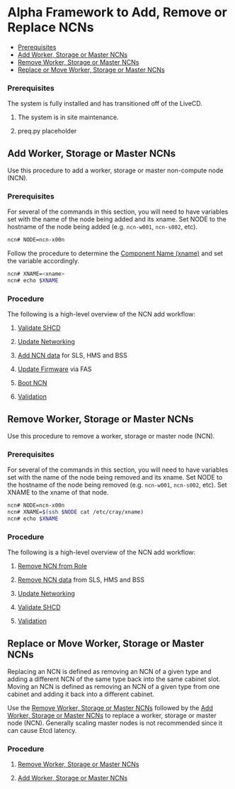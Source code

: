 # Alpha Framework to Add, Remove or Replace NCNs

- [Prerequisites](#prerequisites)
- [Add Worker, Storage or Master NCNs](#add-worker-storage-master)
- [Remove Worker, Storage or Master NCNs](#remove-worker-storage-master)
- [Replace or Move Worker, Storage or Master NCNs](#replace-worker-storage-master)

<a name="prerequisites"></a>
### Prerequisites

The system is fully installed and has transitioned off of the LiveCD.

1. The system is in site maintenance.

1. preq.py placeholder

<a name="add-worker-storage-master"></a>
## Add Worker, Storage or Master NCNs

Use this procedure to add a worker, storage or master non-compute node (NCN).

<a name="add-prerequisites"></a>
### Prerequisites

For several of the commands in this section, you will need to have variables set with the name of the node being added and its xname.
Set NODE to the hostname of the node being added (e.g. `ncn-w001`, `ncn-s002`, etc).

```bash
ncn# NODE=ncn-x00n
```

Follow the procedure to determine the [Component Name (xname)](../Component_Names_xnames.md) and set the variable accordingly.

```bash
ncn# XNAME=<xname>
ncn# echo $XNAME
```

### Procedure

The following is a high-level overview of the NCN add workflow:

1. [Validate SHCD](Add_Remove_Replace_NCNs/Validate_SHCD.md#validate-shcd-before-adding-ncn)

2. [Update Networking](Add_Remove_Replace_NCNs/Update_Networking.md#update-networking-to-add-ncn)

3. [Add NCN data](Add_Remove_Replace_NCNs/Add_NCN_Data.md) for SLS, HMS and BSS

4. [Update Firmware](Add_Remove_Replace_NCNs/Update_Firmware.md) via FAS

5. [Boot NCN](Add_Remove_Replace_NCNs/Boot_NCN.md)

6. [Validation](Add_Remove_Replace_NCNs/Validation.md)

<a name="remove-worker-storage-master"></a>
## Remove Worker, Storage or Master NCNs

Use this procedure to remove a worker, storage or master node (NCN).

<a name="remove-prerequisites"></a>
### Prerequisites

For several of the commands in this section, you will need to have variables set with the name of the node being removed and its xname.
Set NODE to the hostname of the node being removed (e.g. `ncn-w001`, `ncn-s002`, etc).
Set XNAME to the xname of that node.

```bash
ncn# NODE=ncn-x00n
ncn# XNAME=$(ssh $NODE cat /etc/cray/xname)
ncn# echo $XNAME
```

### Procedure

The following is a high-level overview of the NCN add workflow:

1. [Remove NCN from Role](Add_Remove_Replace_NCNs/Remove_NCN_from_Role.md)

2. [Remove NCN data](Add_Remove_Replace_NCNs/Remove_NCN_Data.md) from SLS, HMS and BSS

3. [Update Networking](Add_Remove_Replace_NCNs/Update_Networking.md#update-networking-to-remove-ncn)

4. [Validate SHCD](Add_Remove_Replace_NCNs/Validate_SHCD.md#validate-shcd-after-removing-ncn)

5. [Validation](Add_Remove_Replace_NCNs/Validation.md)


<a name="replace-worker-storage-master"></a>
## Replace or Move Worker, Storage or Master NCNs

Replacing an NCN is defined as removing an NCN of a given type and adding a different NCN of the same type back into the same cabinet slot.
Moving an NCN is defined as removing an NCN of a given type from one cabinet and adding it back into a different cabinet.

Use the [Remove Worker, Storage or Master NCNs](#remove-worker-storage-master) followed by the [Add Worker, Storage or Master NCNs](#add-worker-storage-master) to replace a worker, storage or master node (NCN). Generally scaling master nodes is not recommended since it can cause Etcd latency.

### Procedure

1. [Remove Worker, Storage or Master NCNs](#remove-worker-storage-master)

2. [Add Worker, Storage or Master NCNs](#add-worker-storage-master)

